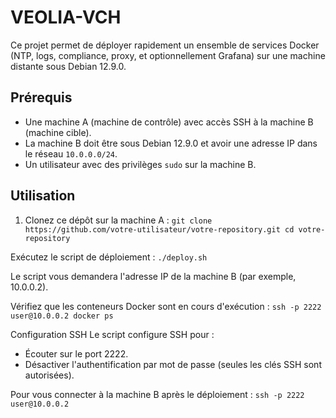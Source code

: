 # VEOLIA-VCH

Ce projet permet de déployer rapidement un ensemble de services Docker (NTP, logs, compliance, proxy, et optionnellement Grafana) sur une machine distante sous Debian 12.9.0.

## Prérequis

- Une machine A (machine de contrôle) avec accès SSH à la machine B (machine cible).
- La machine B doit être sous Debian 12.9.0 et avoir une adresse IP dans le réseau `10.0.0.0/24`.
- Un utilisateur avec des privilèges `sudo` sur la machine B.

## Utilisation

1. Clonez ce dépôt sur la machine A :
   `git clone https://github.com/votre-utilisateur/votre-repository.git
   cd votre-repository`
   
Exécutez le script de déploiement :
`./deploy.sh`

Le script vous demandera l'adresse IP de la machine B (par exemple, 10.0.0.2).

Vérifiez que les conteneurs Docker sont en cours d'exécution :
`ssh -p 2222 user@10.0.0.2 docker ps`

Configuration SSH
Le script configure SSH pour :

- Écouter sur le port 2222.
- Désactiver l'authentification par mot de passe (seules les clés SSH sont autorisées).

Pour vous connecter à la machine B après le déploiement :
`ssh -p 2222 user@10.0.0.2`
